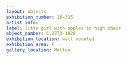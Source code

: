 ```yaml
---
layout: objects
exhibition_number: 16-315
artist_info: 
label: litte girl with apples in high chair
object_number: C.2773-1928
exhibition_location: wall mounted
exhibition_area: F
gallery_location: Mellon
---
```

